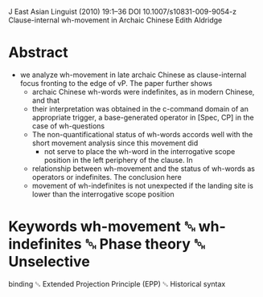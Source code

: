 J East Asian Linguist (2010) 19:1–36 DOI 10.1007/s10831-009-9054-z
Clause-internal wh-movement in Archaic Chinese
Edith Aldridge

# Abstract

* we analyze wh-movement in late archaic Chinese
  as clause-internal focus fronting to the edge of vP. The paper further shows
  * archaic Chinese wh-words were indefinites, as in modern Chinese, and that
  * their interpretation was obtained in the c-command domain of an appropriate
    trigger, a base-generated operator in [Spec, CP] in the case of
    wh-questions
  * The non-quantificational status of wh-words accords well with the
    short movement analysis since this movement did
    * not serve to place the wh-word in the interrogative scope position in the
      left periphery of the clause. In
  * relationship between wh-movement and
    the status of wh-words as operators or indefinites. The conclusion here
  * movement of wh-indefinites is not unexpected
    if the landing site is lower than the interrogative scope position

# Keywords wh-movement ␁ wh-indefinites ␁ Phase theory ␁ Unselective
binding ␁ Extended Projection Principle (EPP) ␁ Historical syntax
